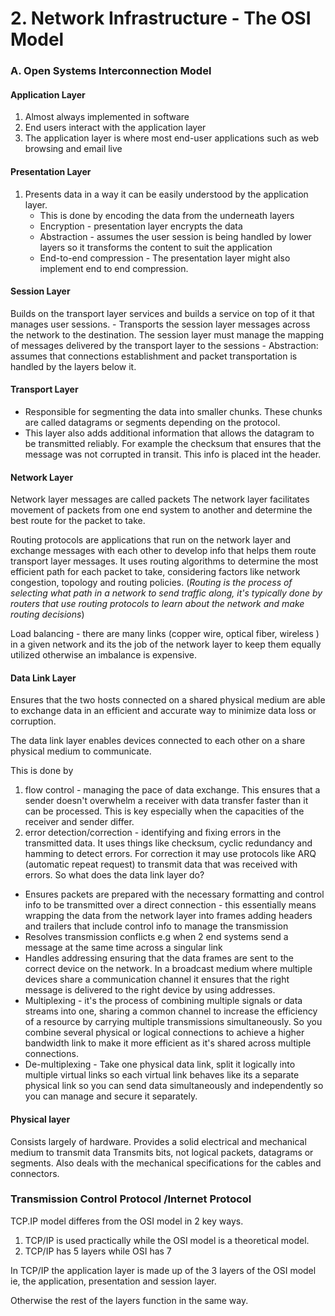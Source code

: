 # 2. Network Infrastructure - The OSI Model
### A.  Open Systems Interconnection Model
#### Application Layer 
1. Almost always implemented in software
2. End users interact with the application layer 
3. The application layer is where most end-user applications such as web browsing and email live 
#### Presentation Layer 
1. Presents data in a way it can be easily understood by the application layer. 
	- This is done by encoding the data from the underneath layers
	- Encryption - presentation layer encrypts the data
	- Abstraction - assumes the user session is being handled by lower layers so it transforms the content to suit the application
	- End-to-end compression - The presentation layer might also implement end to end compression. 
#### Session Layer 
Builds on the transport layer services and builds a service on top of it that manages user sessions. 
	- Transports the session layer messages across the network to the destination. The session layer must manage the mapping of messages delivered by the transport layer to the sessions
	- Abstraction: assumes that connections establishment and packet transportation is handled by the layers below it. 

#### Transport Layer 
- Responsible for segmenting the data into smaller chunks. These chunks are called datagrams or segments depending on the protocol. 
- This layer also adds additional information that allows the datagram to be transmitted reliably. For example the checksum that ensures that the message was not corrupted in transit. This info is placed int the header. 

#### Network Layer

Network layer messages are called packets
The network layer facilitates movement of packets from one end system to another and determine the best route for the packet to take. 

Routing protocols are applications that run on the network layer and exchange messages with each other to develop info that helps them route transport layer messages. It uses routing algorithms to determine the most efficient path for each packet to take, considering factors like network congestion, topology and routing policies. (*Routing is the process of selecting what path in a network to send traffic along, it's typically done by routers that use routing protocols to learn about the network and make routing decisions*)

Load balancing - there are many links (copper wire, optical fiber, wireless ) in a given network and its the job of the network layer to keep them equally utilized otherwise an imbalance is expensive.

#### Data Link Layer 
Ensures that the two hosts connected on a shared physical medium are able to exchange data in an efficient and accurate way to minimize data loss or corruption.

The data link layer enables devices connected to each other on a share physical medium to communicate. 

This is done by 
1) flow control - managing the pace of data exchange. This ensures that a sender doesn't overwhelm a receiver with data transfer faster than it can be processed. This is key especially when the capacities of the receiver and sender differ. 
2)  error detection/correction - identifying and fixing errors in the transmitted data. It uses things like checksum, cyclic redundancy and hamming to detect errors. For correction it may use protocols like ARQ (automatic repeat request) to transmit data that was received with errors. 
So what does the data link layer do?

- Ensures packets are prepared with the necessary formatting and control info to be transmitted over a direct connection - this essentially means wrapping the data from the network layer into frames adding headers and trailers that include control info to manage the transmission
- Resolves transmission conflicts e.g when 2 end systems send a message at the same time across a singular link
- Handles addressing ensuring that the data frames are sent to the correct device on the network. In a broadcast  medium where multiple devices share a communication channel it ensures that the right message is delivered to the right device by using addresses. 
- Multiplexing - it's the process of combining multiple signals or data streams into one, sharing a common channel to increase the efficiency of a resource by carrying multiple transmissions simultaneously. So you combine several physical or logical connections to achieve a higher bandwidth link to make it more efficient as it's shared across multiple connections. 
- De-multiplexing - Take one physical data link, split it logically into multiple virtual links so each virtual link behaves like its a separate physical link so you can send data simultaneously and independently so you can manage and secure it separately. 

#### Physical layer 

Consists largely of hardware. 
Provides a solid electrical and mechanical medium to transmit data 
Transmits bits, not logical packets, datagrams or segments.
Also deals with the mechanical specifications for the cables and connectors. 

### Transmission Control Protocol /Internet Protocol

TCP.IP model differes from the OSI model in 2 key ways.

1. TCP/IP is used practically while the OSI model is a theoretical model.
2. TCP/IP has 5 layers while OSI has 7 

In TCP/IP  the application layer is made up of the 3 layers of the OSI model ie, the application, presentation and session layer. 

Otherwise the rest of the layers function in the same way.



  
 
 

